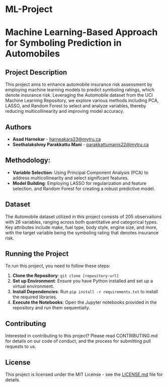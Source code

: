 # ML-Project
# Machine Learning-Based Approach for Symboling Prediction in Automobiles

## Project Description
This project aims to enhance automobile insurance risk assessment by employing machine learning models to predict symboling ratings, which denote insurance risk. Leveraging the Automobile dataset from the UCI Machine Learning Repository, we explore various methods including PCA, LASSO, and Random Forest to select and analyze variables, thereby reducing multicollinearity and improving model accuracy.

## Authors
- **Asad Harnekar** - harneakara23@mytru.ca
- **Seethalakshmy Parakkattu Mani** - parakkattumanis22@mytru.ca

## Methodology:
- **Variable Selection**: Using Principal Component Analysis (PCA) to address multicollinearity and select significant features.
- **Model Building**: Employing LASSO for regularization and feature selection, and Random Forest for creating a robust predictive model.

## Dataset
The Automobile dataset utilized in this project consists of 205 observations with 26 variables, ranging across both quantitative and categorical types. Key attributes include make, fuel type, body style, engine size, and more, with the target variable being the symboling rating that denotes insurance risk.

## Running the Project
To run this project, you need to follow these steps:
1. **Clone the Repository**: `git clone [repository-url]`
2. **Set up Environment**: Ensure you have Python installed and set up a virtual environment.
3. **Install Dependencies**: Run `pip install -r requirements.txt` to install the required libraries.
4. **Execute the Notebooks**: Open the Jupyter notebooks provided in the repository and run them sequentially.

## Contributing
Interested in contributing to this project? Please read CONTRIBUTING.md for details on our code of conduct, and the process for submitting pull requests to us.

## License
This project is licensed under the MIT License - see the [LICENSE.md](LICENSE.md) file for details.
